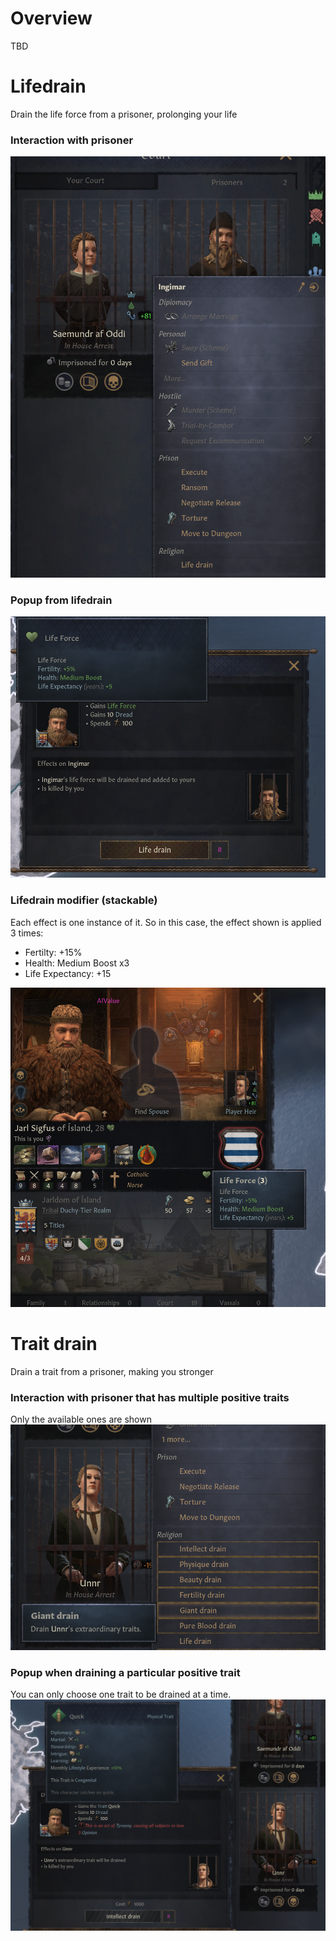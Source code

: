 # Overview
TBD

# Lifedrain
Drain the life force from a prisoner, prolonging your life

### Interaction with prisoner
<img src="screenshots/prisoner-interaction-without-traits.PNG"/>

### Popup from lifedrain
<img src="screenshots/lifedrain-popup.PNG"/>

### Lifedrain modifier (stackable)
Each effect is one instance of it. So in this case, the effect shown is applied 3 times: 

- Fertilty: +15%
- Health: Medium Boost x3
- Life Expectancy: +15

<img src="screenshots/lifedrain-modifier.PNG"/>

# Trait drain
Drain a trait from a prisoner, making you stronger

### Interaction with prisoner that has multiple positive traits
Only the available ones are shown
<img src="screenshots/prisoner-interaction-with-traits.png"/>

### Popup when draining a particular positive trait
You can only choose one trait to be drained at a time.
<img src="screenshots/trait-drain.png"/>
